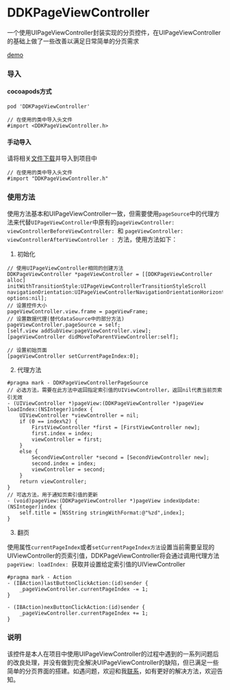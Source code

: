 # DDKPageViewController

一个使用UIPageViewController封装实现的分页控件，在UIPageViewController的基础上做了一些改善以满足日常简单的分页需求

[demo](https://github.com/Byxc/DDKPageViewController/tree/master/Demo)

### 导入

#### cocoapods方式

```
pod 'DDKPageViewController'

// 在使用的类中导入头文件
#import <DDKPageViewController.h>
```

#### 手动导入

请将相关[文件下载](https://github.com/Byxc/DDKPageViewController/tree/master/DDKPageViewController)并导入到项目中

```
// 在使用的类中导入头文件
#import "DDKPageViewController.h"
```

### 使用方法

使用方法基本和UIPageViewController一致，但需要使用``pageSource``中的代理方法来代替``UIPageViewController``中原有的``pageViewController: viewControllerBeforeViewController: ``和 ``pageViewController: viewControllerAfterViewController : ``方法，使用方法如下：

1. 初始化

```
// 使用UIPageViewController相同的创建方法
DDKPageViewController *pageViewController = [[DDKPageViewController alloc] initWithTransitionStyle:UIPageViewControllerTransitionStyleScroll navigationOrientation:UIPageViewControllerNavigationOrientationHorizontal options:nil];
// 设置控件大小
pageViewController.view.frame = pageViewFrame;
// 设置数据代理(替代dataSource中的部分方法)
pageViewController.pageSource = self;
[self.view addSubView:pageViewController.view];
[pageViewController didMoveToParentViewController:self];

// 设置初始页面
[pageViewController setCurrentPageIndex:0];

```

2. 代理方法

```
#pragma mark - DDKPageViewControllerPageSource
// 必选方法，需要在此方法中返回指定索引值的UIViewController，返回nil代表当前页索引无效
- (UIViewController *)pageView:(DDKPageViewController *)pageView loadIndex:(NSInteger)index {
    UIViewController *viewController = nil;
    if (0 == index%2) {
        FirstViewController *first = [FirstViewController new];
        first.index = index;
        viewController = first;
    }
    else {
        SecondViewController *second = [SecondViewController new];
        second.index = index;
        viewController = second;
    }
    return viewController;
}
// 可选方法，用于通知页索引值的更新
- (void)pageView:(DDKPageViewController *)pageView indexUpdate:(NSInteger)index {
    self.title = [NSString stringWithFormat:@"%zd",index];
}

```

3. 翻页

使用属性``currentPageIndex``或者``setCurrentPageIndex方法``设置当前需要呈现的UIViewController的页索引值，DDKPageViewController将会通过调用代理方法``pageView: loadIndex: ``获取并设置给定索引值的UIViewController

```
#pragma mark - Action
- (IBAction)lastButtonClickAction:(id)sender {
    _pageViewController.currentPageIndex -= 1;
}

- (IBAction)nexButtonClickAction:(id)sender {
    _pageViewController.currentPageIndex += 1;
}
```

### 说明

该控件是本人在项目中使用UIPageViewController的过程中遇到的一系列问题后的改良处理，并没有做到完全解决UIPageViewController的缺陷，但已满足一些简单的分页界面的搭建。如遇问题，欢迎和我[联系](mailto:924698172@qq.com)，如有更好的解决方法，欢迎告知。



